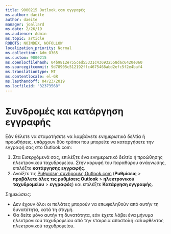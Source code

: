 ```yaml
---
title: 9000215 Outlook.com εγγραφές
ms.author: daeite
author: daeite
manager: joallard
ms.date: 2/26/19
ms.audience: Admin
ms.topic: article
ROBOTS: NOINDEX, NOFOLLOW
localization_priority: Normal
ms.collection: Adm_O365
ms.custom: 9000215
ms.openlocfilehash: 04b9812e755ced55331c436932558dac6420e060
ms.sourcegitcommit: 9d78905c512192ffc4675468abd2efc5f2e4baf4
ms.translationtype: MT
ms.contentlocale: el-GR
ms.lasthandoff: 04/23/2019
ms.locfileid: "32373568"
---
```

# <a name="subscriptions-and-unsubscribing"></a>Συνδρομές και κατάργηση εγγραφής

Εάν θέλετε να σταματήσετε να λαμβάνετε ενημερωτικά δελτία ή προωθήσεις, υπάρχουν δύο τρόποι που μπορείτε να καταργήσετε την εγγραφή σας στο Outlook.com:

1. Στα Εισερχόμενά σας, επιλέξτε ένα ενημερωτικό δελτίο ή προώθησης ηλεκτρονικού ταχυδρομείου. Στην κορυφή του παραθύρου ανάγνωσης, επιλέξτε **κατάργησης εγγραφής**.
2. Ανοίξτε τις [Ρυθμίσεις συνδρομές Outlook.com](https://outlook.live.com/mail/options/mail/brandsSubscriptions) (**Ρυθμίσεις** > **προβάλετε όλες τις ρυθμίσεις Outlook** > **ηλεκτρονικού ταχυδρομείου** > **εγγραφές**) και επιλέξτε **Κατάργηση εγγραφής**.

Σημειώσεις:

- Δεν έχουν όλοι οι πελάτες μπορούν να επωφεληθούν από αυτήν τη δυνατότητα, κατά τη στιγμή.
- Θα δείτε μόνο αυτήν τη δυνατότητα, εάν έχετε λάβει ένα μήνυμα ηλεκτρονικού ταχυδρομείου από την εταιρεία αποστολή καλυφθέντος ηλεκτρονικού ταχυδρομείου.